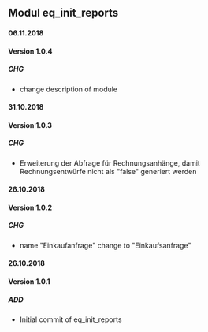 ## Modul eq_init_reports

#### 06.11.2018
#### Version 1.0.4
##### CHG
- change description of module

#### 31.10.2018
#### Version 1.0.3
##### CHG
- Erweiterung der Abfrage für Rechnungsanhänge, damit Rechnungsentwürfe nicht als "false" generiert werden

#### 26.10.2018
#### Version 1.0.2
##### CHG
- name "Einkaufanfrage" change to "Einkaufsanfrage"

#### 26.10.2018
#### Version 1.0.1
##### ADD
- Initial commit of eq_init_reports